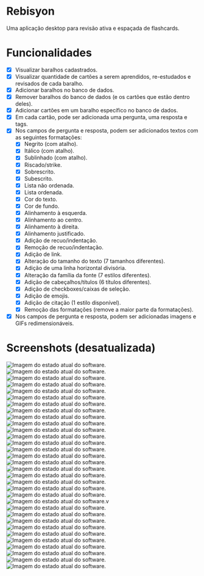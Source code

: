 # Rebisyon
Uma aplicação desktop para revisão ativa e espaçada de flashcards.
# Funcionalidades
- [x] Visualizar baralhos cadastrados.
- [x] Visualizar quantidade de cartões a serem aprendidos, re-estudados e revisados de cada baralho.
- [x] Adicionar baralhos no banco de dados.
- [x] Remover baralhos do banco de dados (e os cartões que estão dentro deles).
- [x] Adicionar cartões em um baralho específico no banco de dados.
- [x] Em cada cartão, pode ser adicionada uma pergunta, uma resposta e tags.
- [x] Nos campos de pergunta e resposta, podem ser adicionados textos com as seguintes formatações:
  - [x]  Negrito (com atalho).
  - [x]  Itálico (com atalho).
  - [x]  Sublinhado (com atalho).
  - [x]  Riscado/strike.
  - [x]  Sobrescrito.
  - [x]  Subescrito.
  - [x]  Lista não ordenada.
  - [x]  Lista ordenada.
  - [x]  Cor do texto.
  - [x]  Cor de fundo.
  - [x]  Alinhamento à esquerda.
  - [x]  Alinhamento ao centro.
  - [x]  Alinhamento à direita.
  - [x]  Alinhamento justificado.
  - [x]  Adição de recuo/indentação.
  - [x]  Remoção de recuo/indentação.
  - [x]  Adição de link.
  - [x]  Alteração do tamanho do texto (7 tamanhos diferentes).
  - [x]  Adição de uma linha horizontal divisória.
  - [x]  Alteração da família da fonte (7 estilos diferentes).
  - [x]  Adição de cabeçalhos/títulos (6 títulos diferentes).
  - [x]  Adição de checkboxes/caixas de seleção.
  - [x]  Adição de emojis.
  - [x]  Adição de citação (1 estilo disponível).
  - [x]  Remoção das formatações (remove a maior parte da formatações).
- [x] Nos campos de pergunta e resposta, podem ser adicionadas imagens e GIFs redimensionáveis.
# Screenshots (desatualizada)
<img src="screenshots/1.png" alt="Imagem do estado atual do software.">
<img src="screenshots/2.png" alt="Imagem do estado atual do software.">
<img src="screenshots/3.png" alt="Imagem do estado atual do software.">
<img src="screenshots/4.png" alt="Imagem do estado atual do software.">
<img src="screenshots/5.png" alt="Imagem do estado atual do software.">
<img src="screenshots/6.png" alt="Imagem do estado atual do software.">
<img src="screenshots/7.png" alt="Imagem do estado atual do software.">
<img src="screenshots/8.png" alt="Imagem do estado atual do software.">
<img src="screenshots/9.png" alt="Imagem do estado atual do software.">
<img src="screenshots/10.png" alt="Imagem do estado atual do software.">
<img src="screenshots/11.png" alt="Imagem do estado atual do software.">
<img src="screenshots/12.png" alt="Imagem do estado atual do software.">
<img src="screenshots/13.png" alt="Imagem do estado atual do software.">
<img src="screenshots/14.png" alt="Imagem do estado atual do software.">
<img src="screenshots/15.png" alt="Imagem do estado atual do software.">
<img src="screenshots/16.png" alt="Imagem do estado atual do software.">
<img src="screenshots/17.png" alt="Imagem do estado atual do software.">
<img src="screenshots/18.png" alt="Imagem do estado atual do software.">
<img src="screenshots/19.png" alt="Imagem do estado atual do software.">
<img src="screenshots/20.png" alt="Imagem do estado atual do software.">
<img src="screenshots/21.png" alt="Imagem do estado atual do software.">
<img src="screenshots/22.png" alt="Imagem do estado atual do software.">v
<img src="screenshots/23.png" alt="Imagem do estado atual do software.">
<img src="screenshots/24.png" alt="Imagem do estado atual do software.">
<img src="screenshots/25.png" alt="Imagem do estado atual do software.">
<img src="screenshots/26.png" alt="Imagem do estado atual do software.">
<img src="screenshots/27.png" alt="Imagem do estado atual do software.">
<img src="screenshots/28.png" alt="Imagem do estado atual do software.">
<img src="screenshots/29.png" alt="Imagem do estado atual do software.">
<img src="screenshots/30.png" alt="Imagem do estado atual do software.">
<img src="screenshots/31.png" alt="Imagem do estado atual do software.">
<img src="screenshots/estado_atual_6.gif" alt="Imagem do estado atual do software.">
